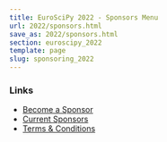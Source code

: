 ```yaml
---
title: EuroSciPy 2022 - Sponsors Menu
url: 2022/sponsors.html
save_as: 2022/sponsors.html
section: euroscipy_2022
template: page
slug: sponsoring_2022
---
```


### Links

- [Become a Sponsor](sponsoring.html)
- [Current Sponsors](current_sponsors.html)
- [Terms & Conditions](sponsoring-terms.html)

